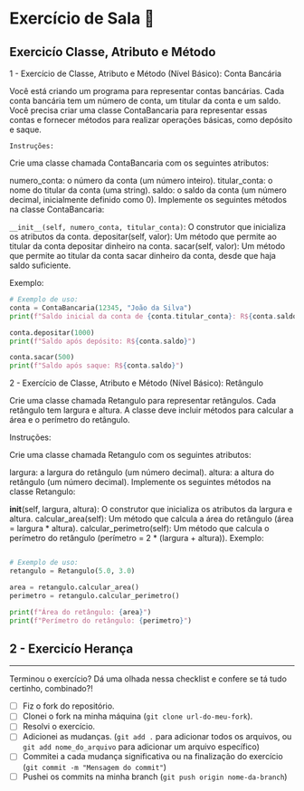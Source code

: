 # Exercício de Sala 🏫  

## Exercicío Classe, Atributo e Método

1 - Exercício de Classe, Atributo e Método (Nível Básico): Conta Bancária

Você está criando um programa para representar contas bancárias. Cada conta bancária tem um número de conta, um titular da conta e um saldo. Você precisa criar uma classe ContaBancaria para representar essas contas e fornecer métodos para realizar operações básicas, como depósito e saque.

`Instruções:`

Crie uma classe chamada ContaBancaria com os seguintes atributos:

numero_conta: o número da conta (um número inteiro).
titular_conta: o nome do titular da conta (uma string).
saldo: o saldo da conta (um número decimal, inicialmente definido como 0).
Implemente os seguintes métodos na classe ContaBancaria:

`__init__(self, numero_conta, titular_conta)`: O construtor que inicializa os atributos da conta.
depositar(self, valor): Um método que permite ao titular da conta depositar dinheiro na conta.
sacar(self, valor): Um método que permite ao titular da conta sacar dinheiro da conta, desde que haja saldo suficiente.

Exemplo:

```python
# Exemplo de uso:
conta = ContaBancaria(12345, "João da Silva")
print(f"Saldo inicial da conta de {conta.titular_conta}: R${conta.saldo}")

conta.depositar(1000)
print(f"Saldo após depósito: R${conta.saldo}")

conta.sacar(500)
print(f"Saldo após saque: R${conta.saldo}")
```


2 - Exercício de Classe, Atributo e Método (Nível Básico): Retângulo

Crie uma classe chamada Retangulo para representar retângulos. Cada retângulo tem largura e altura. A classe deve incluir métodos para calcular a área e o perímetro do retângulo.

Instruções:

Crie uma classe chamada Retangulo com os seguintes atributos:

largura: a largura do retângulo (um número decimal).
altura: a altura do retângulo (um número decimal).
Implemente os seguintes métodos na classe Retangulo:

__init__(self, largura, altura): O construtor que inicializa os atributos da largura e altura.
calcular_area(self): Um método que calcula a área do retângulo (área = largura * altura).
calcular_perimetro(self): Um método que calcula o perímetro do retângulo (perímetro = 2 * (largura + altura)).
Exemplo:

```python

# Exemplo de uso:
retangulo = Retangulo(5.0, 3.0)

area = retangulo.calcular_area()
perimetro = retangulo.calcular_perimetro()

print(f"Área do retângulo: {area}")
print(f"Perímetro do retângulo: {perimetro}")
```




## 2 - Exercicío Herança





---

Terminou o exercício? Dá uma olhada nessa checklist e confere se tá tudo certinho, combinado?!

- [ ] Fiz o fork do repositório.
- [ ] Clonei o fork na minha máquina (`git clone url-do-meu-fork`).
- [ ] Resolvi o exercício.
- [ ] Adicionei as mudanças. (`git add .` para adicionar todos os arquivos, ou `git add nome_do_arquivo` para adicionar um arquivo específico)
- [ ] Commitei a cada mudança significativa ou na finalização do exercício (`git commit -m "Mensagem do commit"`)
- [ ] Pushei os commits na minha branch (`git push origin nome-da-branch`)
